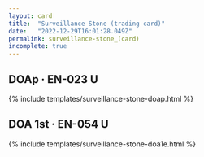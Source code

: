 ```yaml
---
layout: card
title:  "Surveillance Stone (trading card)"
date:   "2022-12-29T16:01:28.049Z"
permalink: surveillance-stone_(card)
incomplete: true
---
```


## DOAp &middot; EN-023 U

{% include templates/surveillance-stone-doap.html %}


## DOA 1st &middot; EN-054 U

{% include templates/surveillance-stone-doa1e.html %}
